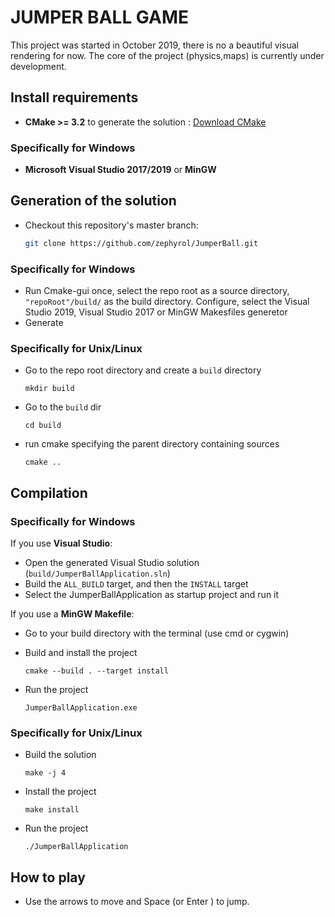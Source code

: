 # JUMPER BALL GAME

This project was started in October 2019, there is no a beautiful visual rendering for now.
The core of the project (physics,maps) is currently under development.


## Install requirements

- **CMake >= 3.2** to generate the solution : [Download CMake](https://cmake.org/download/)


### Specifically for Windows


- **Microsoft Visual Studio 2017/2019** or **MinGW**


## Generation of the solution

- Checkout this repository's master branch:

  ```sh
  git clone https://github.com/zephyrol/JumperBall.git
  ```

### Specifically for Windows

- Run Cmake-gui once, select the repo root as a source directory, `"repoRoot"/build/` as the build directory. Configure, select the Visual Studio 2019, Visual Studio 2017 or MinGW Makesfiles generetor 
- Generate


### Specifically for Unix/Linux

- Go to the repo root directory and create a `build` directory
  ```
  mkdir build
  ```

- Go to the `build` dir
  ```
  cd build
  ```

- run cmake specifying the parent directory containing sources
  ```
  cmake ..
  ```


## Compilation


### Specifically for Windows

If you use **Visual Studio**:

- Open the generated Visual Studio solution (`build/JumperBallApplication.sln`)
- Build the `ALL_BUILD` target, and then the `INSTALL` target
- Select the JumperBallApplication as startup project and run it


If you use a **MinGW Makefile**:

- Go to your build directory with the terminal (use cmd or cygwin)
- Build and install the project
  ```
  cmake --build . --target install 
  ```

- Run the project
  ```
  JumperBallApplication.exe
  ```


### Specifically for Unix/Linux

- Build the solution
  ```
  make -j 4
  ```

- Install the project
  ```
  make install
  ```

- Run the project
  ```
  ./JumperBallApplication
  ```

## How to play

- Use the arrows to move and Space (or Enter ) to jump.


